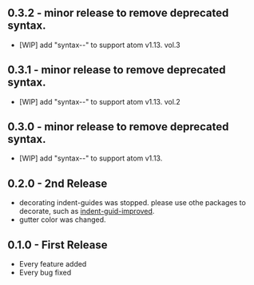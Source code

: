 ## 0.3.2 - minor release to remove deprecated syntax.
* [WIP] add "syntax--" to support atom v1.13. vol.3

## 0.3.1 - minor release to remove deprecated syntax.
* [WIP] add "syntax--" to support atom v1.13. vol.2

## 0.3.0 - minor release to remove deprecated syntax.
* [WIP] add "syntax--" to support atom v1.13.

## 0.2.0 - 2nd Release
* decorating indent-guides was stopped.
  please use othe packages to decorate, such as [indent-guid-improved](https://atom.io/packages/indent-guide-improved).
* gutter color was changed.

## 0.1.0 - First Release
* Every feature added
* Every bug fixed
